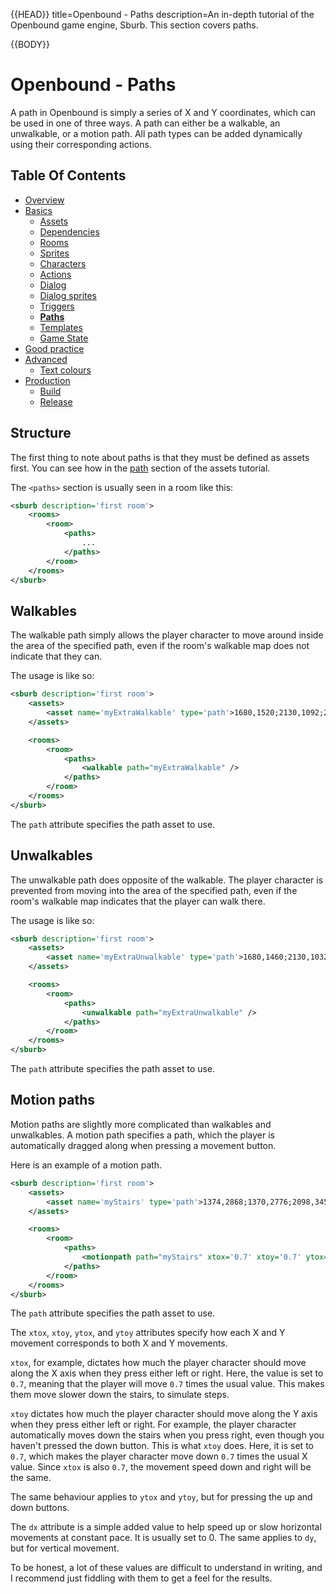 {{HEAD}}
title=Openbound - Paths
description=An in-depth tutorial of the Openbound game engine, Sburb. This section covers paths.

{{BODY}}

# Openbound - Paths

A path in Openbound is simply a series of X and Y coordinates, which can be used in one of three ways. A path can either be a walkable, an unwalkable, or a motion path. All path types can be added dynamically using their corresponding actions.

## Table Of Contents

-   [Overview](./openbound-overview)
-   [Basics](./openbound-basics)
    -   [Assets](./openbound-assets)
    -   [Dependencies](./openbound-dependencies)
    -   [Rooms](./openbound-rooms)
    -   [Sprites](./openbound-sprites)
    -   [Characters](./openbound-characters)
    -   [Actions](./openbound-actions)
    -   [Dialog](./openbound-dialog)
    -   [Dialog sprites](./openbound-dialog-sprites)
    -   [Triggers](./openbound-triggers)
    -   [**Paths**](./openbound-paths)
    -   [Templates](./openbound-templates)
    -   [Game State](./openbound-gamestate)
-   [Good practice](./openbound-good-practice)
-   [Advanced](./openbound-advanced)
    -   [Text colours](./openbound-text-colours)
-   [Production](./openbound-production)
    -   [Build](./openbound-build)
    -   [Release](openbound-release)

## Structure

The first thing to note about paths is that they must be defined as assets first. You can see how in the [path](./openbound-assets#path) section of the assets tutorial.

The `<paths>` section is usually seen in a room like this:

```xml
<sburb description='first room'>
    <rooms>
        <room>
            <paths>
                ...
            </paths>
        </room>
    </rooms>
</sburb>
```

## Walkables

The walkable path simply allows the player character to move around inside the area of the specified path, even if the room's walkable map does not indicate that they can.

The usage is like so:

```xml
<sburb description='first room'>
    <assets>
	    <asset name='myExtraWalkable' type='path'>1680,1520;2130,1092;2330,1092;2350,1186;2150,1186;1683,1611</asset>
    </assets>

    <rooms>
        <room>
            <paths>
                <walkable path="myExtraWalkable" />
            </paths>
        </room>
    </rooms>
</sburb>
```

The `path` attribute specifies the path asset to use.

## Unwalkables

The unwalkable path does opposite of the walkable. The player character is prevented from moving into the area of the specified path, even if the room's walkable map indicates that the player can walk there.

The usage is like so:

```xml
<sburb description='first room'>
    <assets>
	    <asset name='myExtraUnwalkable' type='path'>1680,1460;2130,1032;2150,1086;1683,1520</asset>
    </assets>

    <rooms>
        <room>
            <paths>
                <unwalkable path="myExtraUnwalkable" />
            </paths>
        </room>
    </rooms>
</sburb>
```

The `path` attribute specifies the path asset to use.

## Motion paths

Motion paths are slightly more complicated than walkables and unwalkables. A motion path specifies a path, which the player is automatically dragged along when pressing a movement button.

Here is an example of a motion path.

```xml
<sburb description='first room'>
    <assets>
	    <asset name='myStairs' type='path'>1374,2868;1370,2776;2098,3458;2098,3558</asset>
    </assets>

    <rooms>
        <room>
            <paths>
  		        <motionpath path="myStairs" xtox='0.7' xtoy='0.7' ytox='0' ytoy='1' dx='0' dy='0' />
            </paths>
        </room>
    </rooms>
</sburb>
```

The `path` attribute specifies the path asset to use.

The `xtox`, `xtoy`, `ytox`, and `ytoy` attributes specify how each X and Y movement corresponds to both X and Y movements.

`xtox`, for example, dictates how much the player character should move along the X axis when they press either left or right. Here, the value is set to `0.7`, meaning that the player will move `0.7` times the usual value. This makes them move slower down the stairs, to simulate steps.

`xtoy` dictates how much the player character should move along the Y axis when they press either left or right. For example, the player character automatically moves down the stairs when you press right, even though you haven't pressed the down button. This is what `xtoy` does. Here, it is set to `0.7`, which makes the player character move down `0.7` times the usual X value. Since `xtox` is also `0.7`, the movement speed down and right will be the same.

The same behaviour applies to `ytox` and `ytoy`, but for pressing the up and down buttons.

The `dx` attribute is a simple added value to help speed up or slow horizontal movements at constant pace. It is usually set to 0. The same applies to `dy`, but for vertical movement.

To be honest, a lot of these values are difficult to understand in writing, and I recommend just fiddling with them to get a feel for the results.
